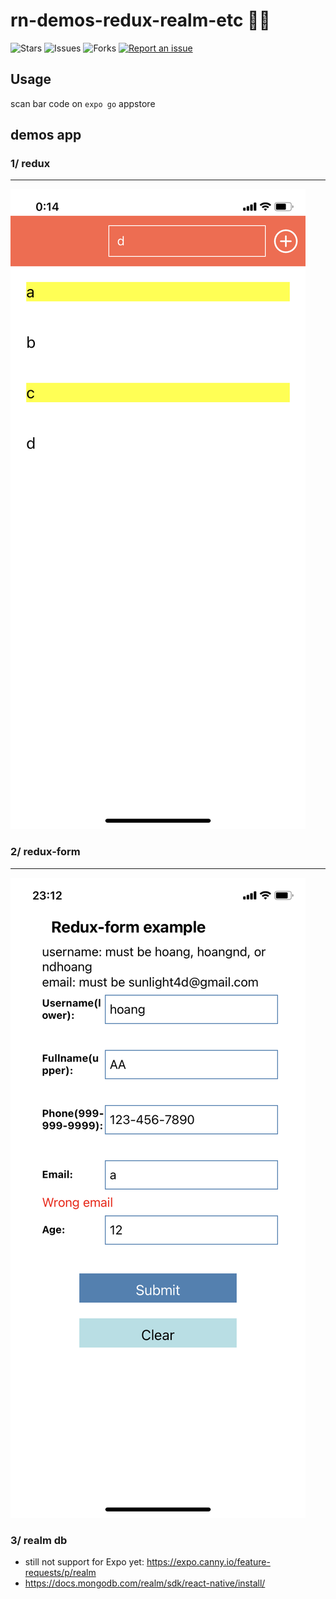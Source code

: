 # rn-demos-redux-realm-etc 🐢🦁

![Stars](https://img.shields.io/github/stars/tquangdo/rn-demos-redux-realm-etc?color=f05340)
![Issues](https://img.shields.io/github/issues/tquangdo/rn-demos-redux-realm-etc?color=f05340)
![Forks](https://img.shields.io/github/forks/tquangdo/rn-demos-redux-realm-etc?color=f05340)
[![Report an issue](https://img.shields.io/badge/Support-Issues-green)](https://github.com/tquangdo/rn-demos-redux-realm-etc/issues/new)

## Usage
scan bar code on `expo go` appstore

## demos app
### 1/ redux
************************
![redux](screenshots/redux.jpeg)

### 2/ redux-form
************************
![redux-form](screenshots/redux-form.jpeg)

### 3/ realm db
+ still not support for Expo yet: https://expo.canny.io/feature-requests/p/realm
+ https://docs.mongodb.com/realm/sdk/react-native/install/